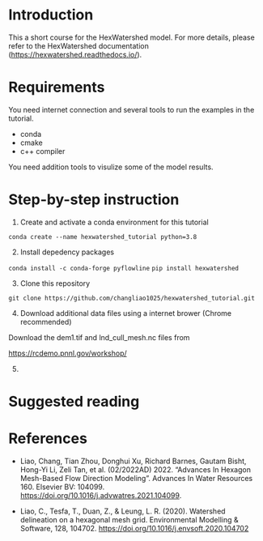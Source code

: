 # Introduction
This a short course for the HexWatershed model.
For more details, please refer to the HexWatershed documentation (https://hexwatershed.readthedocs.io/).

# Requirements

You need internet connection and several tools to run the examples in the tutorial.

- conda 
- cmake
- c++ compiler

You need addition tools to visulize some of the model results.

# Step-by-step instruction

1. Create and activate a conda environment for this tutorial

`conda create --name hexwatershed_tutorial python=3.8`

2. Install depedency packages

`conda install -c conda-forge pyflowline`
`pip install hexwatershed`

3. Clone this repository

`git clone https://github.com/changliao1025/hexwatershed_tutorial.git`

4. Download additional data files using a internet brower (Chrome recommended)

Download the dem1.tif and lnd_cull_mesh.nc files from

https://rcdemo.pnnl.gov/workshop/

5. 


# Suggested reading

# References

* Liao, Chang, Tian Zhou, Donghui Xu, Richard Barnes, Gautam Bisht, Hong-Yi Li, Zeli Tan, et al. (02/2022AD) 2022. “Advances In Hexagon Mesh-Based Flow Direction Modeling”. Advances In Water Resources 160. Elsevier BV: 104099. 
https://doi.org/10.1016/j.advwatres.2021.104099.

* Liao, C., Tesfa, T., Duan, Z., & Leung, L. R. (2020). Watershed delineation on a hexagonal mesh grid. Environmental Modelling & Software, 128, 104702. https://doi.org/10.1016/j.envsoft.2020.104702